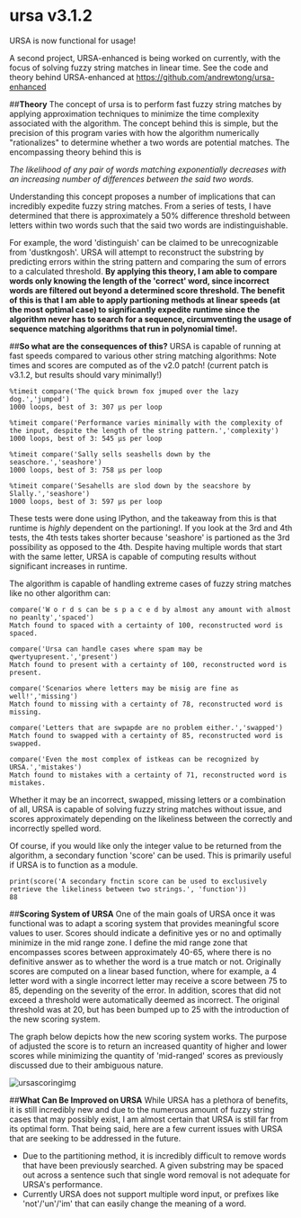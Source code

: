 # ursa v3.1.2
URSA is now functional for usage!

A second project, URSA-enhanced is being worked on currently, with the focus of solving fuzzy string matches in linear time.
See the code and theory behind URSA-enhanced at https://github.com/andrewtong/ursa-enhanced

##**Theory**
The concept of ursa is to perform fast fuzzy string matches by applying approximation techniques to minimize the time 
complexity associated with the algorithm.  The concept behind this is simple, but the precision of this program varies with 
how the algorithm numerically "rationalizes" to determine whether a two words are potential matches.  The encompassing theory
behind this is

*The likelihood of any pair of words matching exponentially decreases with an increasing number of differences between the 
said two words.* 

Understanding this concept proposes a number of implications that can incredibly expedite fuzzy string matches.  From a 
series of tests, I have determined that there is approximately a 50% difference threshold between letters within 
two words such that the said two words are indistinguishable.

For example, the word 'distinguish' can be claimed to be unrecognizable from 'dustkngosh'.  URSA will attempt to 
reconstruct the substring by predicting errors within the string pattern and comparing the sum of errors to a calculated
threshold.  **By applying this theory, I am able to compare words only knowing the length of the 'correct' word, since
incorrect words are filtered out beyond a determined score threshold.  The benefit of this is that I am able to apply
partioning methods at linear speeds (at the most optimal case) to significantly expedite runtime since the algorithm never
has to search for a sequence, circumventing the usage of sequence matching algorithms that run in polynomial time!.**

##**So what are the consequences of this?**
URSA is capable of running at fast speeds compared to various other string matching algorithms:
Note times and scores are computed as of the v2.0 patch! (current patch is v3.1.2, but results should vary minimally!)

```
%timeit compare('The quick brown fox jmuped over the lazy dog.','jumped')
1000 loops, best of 3: 307 μs per loop
```

```
%timeit compare('Performance varies minimally with the complexity of the input, despite the length of the string pattern.','complexity')
1000 loops, best of 3: 545 μs per loop
```

```
%timeit compare('Sally sells seashells down by the seaschore.','seashore')
1000 loops, best of 3: 758 μs per loop
```

```
%timeit compare('Sesahells are slod down by the seacshore by Slally.','seashore')
1000 loops, best of 3: 597 μs per loop
```

These tests were done using IPython, and the takeaway from this is that runtime is *highly* dependent on the partioning!.
If you look at the 3rd and 4th tests, the 4th tests takes shorter because 'seashore' is partioned as the 3rd possibility
as opposed to the 4th.  Despite having multiple words that start with the same letter, URSA is capable of computing results
without significant increases in runtime.  

The algorithm is capable of handling extreme cases of fuzzy string matches like no other algorithm can:

```
compare('W o r d s can be s p a c e d by almost any amount with almost no peanlty','spaced')
Match found to spaced with a certainty of 100, reconstructed word is spaced.
```

```
compare('Ursa can handle cases where spam may be qwertyupresent.','present')
Match found to present with a certainty of 100, reconstructed word is present.
```

```
compare('Scenarios where letters may be misig are fine as well!','missing')
Match found to missing with a certainty of 78, reconstructed word is missing.
```

```
compare('Letters that are swpapde are no problem either.','swapped')
Match found to swapped with a certainty of 85, reconstructed word is swapped.
```

```
compare('Even the most complex of istkeas can be recognized by URSA.','mistakes')
Match found to mistakes with a certainty of 71, reconstructed word is mistakes.
```

Whether it may be an incorrect, swapped, missing letters or a combination of all, URSA is capable of solving fuzzy string
matches without issue, and scores approximately depending on the likeliness between the correctly and incorrectly spelled
word.

Of course, if you would like only the integer value to be returned from the algorithm, a secondary function 'score' can be 
used.  This is primarily useful if URSA is to function as a module.

```
print(score('A secondary fnctin score can be used to exclusively retrieve the likeliness between two strings.', 'function'))
88
```

##**Scoring System of URSA**
One of the main goals of URSA once it was functional was to adapt a scoring system that provides meaningful score values to 
user.  Scores should indicate a definitive yes or no and optimally minimize in the mid range zone.  I define the mid range
zone that encompasses scores between approximately 40-65, where there is no definitive answer as to whether the word is 
a true match or not.  Originally scores are computed on a linear based function, where for example, a 4 letter word with 
a single incorrect letter may receive a score between 75 to 85, depending on the severity of the error. In addition, scores 
that did not exceed a threshold were automatically deemed as incorrect.  The original threshold was at 20, but has been 
bumped up to 25 with the introduction of the new scoring system.

The graph below depicts how the new scoring system works.  The purpose of adjusted the score is to return an increased 
quantity of higher and lower scores while minimizing the quantity of 'mid-ranged' scores as previously discussed due to 
their ambiguous nature.

![ursascoringimg](https://cloud.githubusercontent.com/assets/10404525/6912202/72a095f0-d721-11e4-8d79-6dc73fc9e8d7.png)

##**What Can Be Improved on URSA**
While URSA has a plethora of benefits, it is still incredibly new and due to the numerous amount of fuzzy string cases
that may possibly exist, I am almost certain that URSA is still far from its optimal form.  That being said, here are a few
current issues with URSA that are seeking to be addressed in the future.

- Due to the partitioning method, it is incredibly difficult to remove words that have been previously searched.  A given
  substring may be spaced out across a sentence such that single word removal is not adequate for URSA's performance.
- Currently URSA does not support multiple word input, or prefixes like 'not'/'un'/'im' that can easily change the meaning
  of a word.


